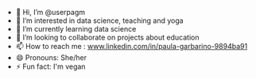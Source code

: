 - 👋 Hi, I’m @userpagm
- 👀 I’m interested in data science, teaching and yoga
- 🌱 I’m currently learning data science
- 💞️ I’m looking to collaborate on projects about education
- 📫 How to reach me : www.linkedin.com/in/paula-garbarino-9894ba91
- 😄 Pronouns: She/her
- ⚡ Fun fact: I'm vegan

<!---
userpagm/userpagm is a ✨ special ✨ repository because its `README.md` (this file) appears on your GitHub profile.
You can click the Preview link to take a look at your changes.
--->
